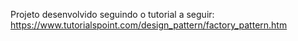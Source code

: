 Projeto desenvolvido seguindo o tutorial a seguir: https://www.tutorialspoint.com/design_pattern/factory_pattern.htm